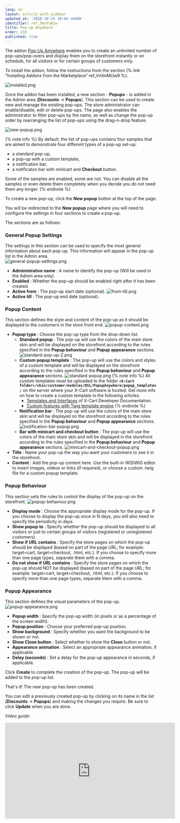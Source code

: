 ```yaml
---
lang: en
layout: article_with_sidebar
updated_at: '2018-10-15 10:44 +0400'
identifier: ref_5KvYsWjw
title: Pop-up Anywhere
order: 210
published: true
---
```

The addon [Pop-Up Anywhere](https://market.x-cart.com/addons/popup-anywhere.html "Pop-up Anywhere") enables you to create an unlimited number of pop-ups/pop-overs and display them on the storefront instantly or on schedule, for all visitors or for certain groups of customers only. 

To install the addon, follow the instructions from the section {% link "Installing Addons from the Marketplace" ref_Vn1mMUw9 %}.

![installed.png]({{site.baseurl}}/attachments/ref_5KvYsWjw/installed.png)

Once the addon has been installed, a new section - **Popups** - is added in the Admin area (**Discounts** -> **Popups**). This section can be used to create new and manage the existing pop-ups. The store administrator can enable/disable, edit or delete pop-ups. The page also enables the administrator to filter pop-ups by the name, as well as change the pop-up order by rearranging the list of pop-ups using the drag-n-drop feature. 

![new-popup.png]({{site.baseurl}}/attachments/ref_5KvYsWjw/new-popup.png)

{% note info %}
By default, the list of pop-ups contains four samples that are aimed to demonstrate four different types of a pop-up set-up: 
- a standard pop-up, 
- a pop-up with a custom template, 
- a notification bar,
- a notificaton bar with minicart and **Checkout** button. 

Some of the samples are enabled, some are not. You can disable all the samples or even delete them completely when you decide you do not need them any longer.
{% endnote %}

To create a new pop-up, click the **New popup** button at the top of the page. 

You will be redirected to the **New popup** page where you will need to configure the settings in four sections to create a pop-up. 

The sections are as follows:

### General Popup Settings
   
   The settings in this section can be used to specify the most general information about each pop-up. This information will appear in the pop-up list in the Admin area.  
   ![general-popup-settings.png]({{site.baseurl}}/attachments/ref_5KvYsWjw/general-popup-settings.png)
   * **Administrative name** : A name to identify the pop-up (Will be used in the Admin area only).
   * **Enabled** : Whether the pop-up should be enabled right after it has been created.
   * **Active from** : The pop-up start date (optional).
     ![from-till.png]({{site.baseurl}}/attachments/ref_5KvYsWjw/from-till.png)
   * **Active till** : The pop-up end date (optional).

### Popup Content
   
   This section defines the style and content of the pop-up as it should be displayed to the customers in the store front end.
   ![popup-content.png]({{site.baseurl}}/attachments/ref_5KvYsWjw/popup-content.png)
   * **Popup type** : Choose the pop-up type from the drop-down list.
     * **Standard popup** : The pop-up will use the colors of the main store skin and will be displayed on the storefront according to the rules specified in the **Popup behaviour** and **Popup appearance** sections.
       ![standard-pop-up-2.png]({{site.baseurl}}/attachments/ref_5KvYsWjw/standard-pop-up-2.png)
     * **Custom popup template** : The pop-up will use the colors and styles of a custom template and will be displayed on the storefront according to the rules specified in the **Popup behaviour** and **Popup appearance** sections.
       ![standard-popup.png]({{site.baseurl}}/attachments/ref_5KvYsWjw/standard-popup.png)
       {% note info %}
       All custom templates must be uploaded to the folder **`<X-Cart folder>/skin/customer/modules/QSL/PopupAnywhere/popup_templates/`** on the server where your X-Cart software is hosted. 
       Get more info on how to create a custom template in the following articles:
         * [Templates and Interfaces](https://devs.x-cart.com/basics/templates_and_interfaces.html) of X-Cart Developer Documentation. 
         * [Custom features with Twig template engine](https://devs.x-cart.com/basics/twig_guide.html "Pop-up Anywhere")
       {% endnote %}
     * **Notification bar** : The pop-up will use the colors of the main store skin and will be displayed on the storefront according to the rules specified in the **Popup behaviour** and **Popup appearance** sections.
       ![notification-bar-popup.png]({{site.baseurl}}/attachments/ref_5KvYsWjw/notification-bar-popup.png)
     * **Bar with minicart and checkout button** : The pop-up will use the colors of the main store skin and will be displayed in the storefront according to the rules specified in the **Popup behaviour** and **Popup appearance** sections.
       ![minicart-and-checkout-popup.png]({{site.baseurl}}/attachments/ref_5KvYsWjw/minicart-and-checkout-popup.png)
   * **Title** : Name your pop-up the way you want your customers to see it in the storefront.
   * **Content** : Add the pop-up content here. Use the built-in WISIWIG editor to insert images, videos or links (if required), or choose a custom .twig file for a custom popup template. 

### Popup Behaviour

   This section sets the rules to control the display of the pop-up on the storefront.
   ![popup-behaviour.png]({{site.baseurl}}/attachments/ref_5KvYsWjw/popup-behaviour.png)
   * **Display mode** : Choose the appropriate display mode for the pop-up. If you choose to display the pop-up once in N days, you will also need to specify the periodicity in days.
   * **Show popup to** : Specify whether the pop-up should be displayed to all visitors or just to certain groups of visitors (registered or unregistered customers).
   * **Show if URL contains** : Specify the store pages on which the pop-up should be displayed (based on part of the page URL; for example: target=cart, target=checkout, .html, etc.). If you choose to specify more than one page types, separate them with a comma.
   * **Do not show if URL contains** : Specify the store pages on which the pop-up should NOT be displayed (based on part of the page URL; for example: target=cart, target=checkout, .html, etc.). If you choose to specify more than one page types, separate them with a comma.
   
### Popup Appearance
   
   This section defines the visual parameters of the pop-up.
   ![popup-appearance.png]({{site.baseurl}}/attachments/ref_5KvYsWjw/popup-appearance.png)
   * **Popup width** : Specify the pop-up width (in pixels or as a percentage of the screen width). 
   * **Popup position** : Choose your preferred pop-up position.
   * **Show background** : Specify whether you want the background to be shown or not.
   * **Show Close button** : Select whether to show the **Close** button or not.
   * **Appearance animation** : Select an appropriate appearance animation, if applicable.
   * **Delay (seconds)** : Set a delay for the pop-up appearance in seconds, if applicable.

Click **Create** to complete the creation of the pop-up. The pop-up will be added to the pop-up list. 

That's it! The new pop-up has been created. 

You can edit a previously created pop-up by clicking on its name in the list (**Discounts** -> **Popups**) and making the changes you require. Be sure to click **Update** when you are done.

_Video guide_:

<iframe width="560" height="315" src="https://www.youtube.com/embed/m8PKa7LVUcw" frameborder="0" allow="autoplay; encrypted-media" allowfullscreen></iframe>
